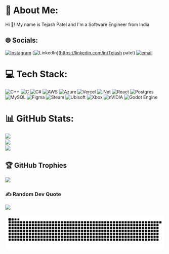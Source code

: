 # 💫 About Me:

Hi 👋! My name is Tejash Patel and I'm a Software Engineer from India

## 🌐 Socials:

[![Instagram](https://img.shields.io/badge/Instagram-%23E4405F.svg?logo=Instagram&logoColor=white)](https://instagram.com/_tejash1455_p) [![LinkedIn](https://img.shields.io/badge/LinkedIn-%230077B5.svg?logo=linkedin&logoColor=white)](https://linkedin.com/in/Tejash patel) [![email](https://img.shields.io/badge/Email-D14836?logo=gmail&logoColor=white)](mailto:tejashpatel962@gmail.com)

# 💻 Tech Stack:

![C++](https://img.shields.io/badge/c++-%2300599C.svg?style=for-the-badge&logo=c%2B%2B&logoColor=white) ![C](https://img.shields.io/badge/c-%2300599C.svg?style=for-the-badge&logo=c&logoColor=white) ![C#](https://img.shields.io/badge/c%23-%23239120.svg?style=for-the-badge&logo=csharp&logoColor=white) ![AWS](https://img.shields.io/badge/AWS-%23FF9900.svg?style=for-the-badge&logo=amazon-aws&logoColor=white) ![Azure](https://img.shields.io/badge/azure-%230072C6.svg?style=for-the-badge&logo=microsoftazure&logoColor=white) ![Vercel](https://img.shields.io/badge/vercel-%23000000.svg?style=for-the-badge&logo=vercel&logoColor=white) ![.Net](https://img.shields.io/badge/.NET-5C2D91?style=for-the-badge&logo=.net&logoColor=white) ![React](https://img.shields.io/badge/react-%2320232a.svg?style=for-the-badge&logo=react&logoColor=%2361DAFB) ![Postgres](https://img.shields.io/badge/postgres-%23316192.svg?style=for-the-badge&logo=postgresql&logoColor=white) ![MySQL](https://img.shields.io/badge/mysql-4479A1.svg?style=for-the-badge&logo=mysql&logoColor=white) ![Figma](https://img.shields.io/badge/figma-%23F24E1E.svg?style=for-the-badge&logo=figma&logoColor=white) ![Steam](https://img.shields.io/badge/steam-%23000000.svg?style=for-the-badge&logo=steam&logoColor=white) ![Ubisoft](https://img.shields.io/badge/Ubisoft-%23F5F5F5.svg?style=for-the-badge&logo=Ubisoft&logoColor=black) ![Xbox](https://img.shields.io/badge/xbox-%23107C10.svg?style=for-the-badge&logo=xbox&logoColor=white) ![nVIDIA](https://img.shields.io/badge/nVIDIA-%2376B900.svg?style=for-the-badge&logo=nVIDIA&logoColor=white) ![Godot Engine](https://img.shields.io/badge/GODOT-%23FFFFFF.svg?style=for-the-badge&logo=godot-engine)

# 📊 GitHub Stats:

![](https://github-readme-stats.vercel.app/api?username=tejashpatel962&theme=dark&hide_border=false&include_all_commits=false&count_private=false)<br/>
![](https://nirzak-streak-stats.vercel.app/?user=tejashpatel962&theme=dark&hide_border=false)<br/>
![](https://github-readme-stats.vercel.app/api/top-langs/?username=tejashpatel962&theme=dark&hide_border=false&include_all_commits=false&count_private=false&layout=compact)

## 🏆 GitHub Trophies

![](https://github-profile-trophy.vercel.app/?username=tejashpatel962&theme=radical&no-frame=false&no-bg=true&margin-w=4)

### ✍️ Random Dev Quote

![](https://quotes-github-readme.vercel.app/api?type=horizontal&theme=radical)

<!-- Proudly created with GPRM ( https://gprm.itsvg.in ) -->

<!-- ### 🔝 Top Contributed Repo

![](https://github-contributor-stats.vercel.app/api?username=tejashpatel962&limit=5&theme=dark&combine_all_yearly_contributions=true)

---

[![](https://visitcount.itsvg.in/api?id=tejashpatel962&icon=0&color=0)](https://visitcount.itsvg.in) -->

<picture>
  <source media="(prefers-color-scheme: dark)" srcset="https://raw.githubusercontent.com/tejashpatel962/tejashpatel962/output/github-snake-dark.svg" />
  <source media="(prefers-color-scheme: light)" srcset="https://raw.githubusercontent.com/tejashpatel962/tejashpatel962/output/github-snake.svg" />
  <img alt="github-snake" src="https://raw.githubusercontent.com/tejashpatel962/tejashpatel962/output/github-snake.svg" />
</picture>
